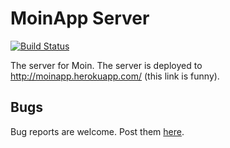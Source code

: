 # MoinApp Server

[![Build Status](https://travis-ci.org/MoinApp/moinapp-server.svg?branch=master)](https://travis-ci.org/MoinApp/moinapp-server)

The server for Moin.
The server is deployed to http://moinapp.herokuapp.com/ (this link is funny).

## Bugs

Bug reports are welcome. Post them [here](https://github.com/MoinApp/moinapp-server/issues).
